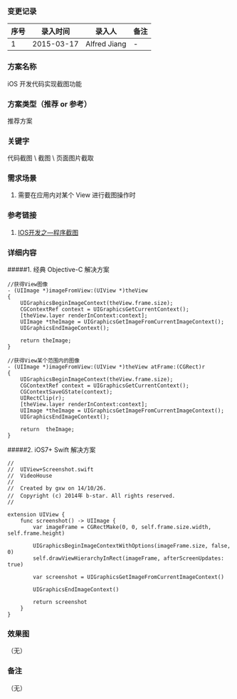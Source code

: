 ### 变更记录
| 序号 | 录入时间 | 录入人 | 备注 |
| -- | -- | -- | -- |
| 1 | 2015-03-17 | Alfred Jiang | - |

### 方案名称
iOS 开发代码实现截图功能

### 方案类型（推荐 or 参考）
推荐方案

### 关键字
代码截图 \ 截图 \ 页面图片截取

### 需求场景
1. 需要在应用内对某个 View 进行截图操作时

### 参考链接
1. [IOS开发之—程序截图](http://blog.csdn.net/pjk1129/article/details/7097618)

### 详细内容

#####1. 经典 Objective-C 解决方案

    //获得View图像
    - (UIImage *)imageFromView:(UIView *)theView
    {
        UIGraphicsBeginImageContext(theView.frame.size);
        CGContextRef context = UIGraphicsGetCurrentContext();
        [theView.layer renderInContext:context];
        UIImage *theImage = UIGraphicsGetImageFromCurrentImageContext();
        UIGraphicsEndImageContext();

        return theImage;
    }

    //获得View某个范围内的图像
    - (UIImage *)imageFromView:(UIView *)theView atFrame:(CGRect)r
    {
        UIGraphicsBeginImageContext(theView.frame.size);
        CGContextRef context = UIGraphicsGetCurrentContext();
        CGContextSaveGState(context);
        UIRectClip(r);
        [theView.layer renderInContext:context];
        UIImage *theImage = UIGraphicsGetImageFromCurrentImageContext();
        UIGraphicsEndImageContext();

        return  theImage;
    }

#####2. iOS7+ Swift 解决方案

    //
    //  UIView+Screenshot.swift
    //  VideoHouse
    //
    //  Created by gxw on 14/10/26.
    //  Copyright (c) 2014年 b-star. All rights reserved.
    //

    extension UIView {
        func screenshot() -> UIImage {
            var imageFrame = CGRectMake(0, 0, self.frame.size.width, self.frame.height)

            UIGraphicsBeginImageContextWithOptions(imageFrame.size, false, 0)
            self.drawViewHierarchyInRect(imageFrame, afterScreenUpdates: true)

            var screenshot = UIGraphicsGetImageFromCurrentImageContext()

            UIGraphicsEndImageContext()

            return screenshot
        }
    }

### 效果图
（无）

### 备注
（无）
